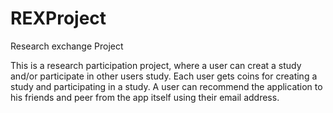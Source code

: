 # REXProject
Research exchange Project 

This is a research participation project, where a user can creat a study and/or participate in other users study. 
Each user gets coins for creating a study and participating in a study.
A user can recommend the application to his friends and peer from the app itself using their email address. 
